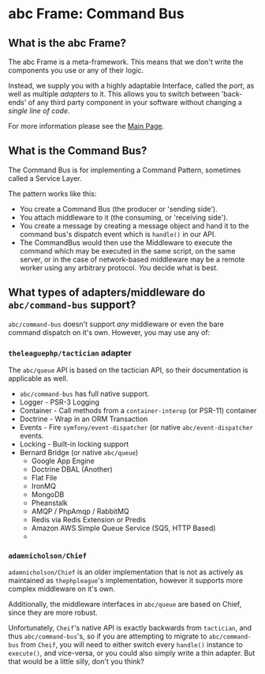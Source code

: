 # abc Frame: Command Bus

## What is the abc Frame?

The abc Frame is a meta-framework.  This means that we don't write the
components you use or any of their logic.

Instead, we supply you with a highly adaptable Interface, called the
*port*, as well as multiple *adapters* to it.  This allows you to switch
between 'back-ends' of any third party component in your software
without changing a *single line of code*.

For more information please see the [Main Page](http://github.com/ab-php/abc).

## What is the Command Bus?

The Command Bus is for implementing a Command Pattern, sometimes called
a Service Layer.

The pattern works like this:

 - You create a Command Bus (the producer or 'sending side').
 - You attach middleware to it (the consuming, or 'receiving side').
 - You create a message by creating a message object and hand it to the
   command bus's dispatch event which is `handle()` in our API.
 - The CommandBus would then use the Middleware to execute the command
   which may be executed in the same script, on the same server, or in
   the case of network-based middleware may be a remote worker using
   any arbitrary protocol.  *You* decide what is best.

## What types of adapters/middleware do `abc/command-bus` support?

`abc/command-bus` doesn't support _any_ middleware or even the bare
command dispatch on it's own.  However, you may use any of:

### `theleaguephp/tactician` adapter

The `abc/queue` API is based on the tactician API, so their documentation
is applicable as well.

   - `abc/command-bus` has full native support.
   - Logger - PSR-3 Logging
   - Container - Call methods from a `container-interop` (or PSR-11) container
   - Doctrine - Wrap in an ORM Transaction
   - Events - Fire `symfony/event-dispatcher` (or native
     `abc/event-dispatcher` events.
   - Locking - Built-in locking support
   - Bernard Bridge (or native `abc/queue`)
     - Google App Engine
     - Doctrine DBAL (Another)
     - Flat File
     - IronMQ
     - MongoDB
     - Pheanstalk
     - AMQP / PhpAmqp / RabbitMQ
     - Redis via Redis Extension or Predis
     - Amazon AWS Simple Queue Service (SQS, HTTP Based)
     - 

### `adamnicholson/Chief`

`adamnicholson/Chief` is an older implementation that is not as actively
as maintained as `thephpleague`'s implementation, however it supports
more complex middleware on it's own.

Additionally, the middleware interfaces in `abc/queue` are based on
Chief, since they are more robust.

Unfortunately, `Cheif`'s native API is exactly backwards from
`tactician`, and thus `abc/command-bus`'s, so if you are attempting to
migrate to `abc/command-bus` from `Cheif`, you will need to either
switch every `handle()` instance to `execute()`, and vice-versa, or you
could also simply write a thin adapter.  But that would be a little
silly, don't you think?


